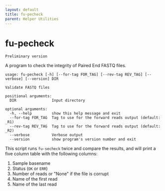 ```yaml
---
layout: default
title: fu-pecheck
parent: Helper Utilities
---
```



# fu-pecheck

```note
Preliminary version
```

A program to check the integrity of Paired End FASTQ files.

```text
usage: fu-pecheck [-h] [--for-tag FOR_TAG] [--rev-tag REV_TAG] [--verbose] [--version] DIR

Validate FASTQ files

positional arguments:
  DIR                Input directory

optional arguments:
  -h, --help         show this help message and exit
  --for-tag FOR_TAG  Tag to use for the forward reads output (default: _R1)
  --rev-tag REV_TAG  Tag to use for the forward reads output (default: _R2)
  --verbose          Verbose output
  --version          show program's version number and exit
```

This script runs `fu-secheck` twice and compare the results,
and will print a five column table with the following columns:

1. Sample basename
2. Status (`OK` or `ERR`)
3. Number of reads or "None" if the file is corrupt
4. Name of the first read
5. Name of the last read


